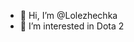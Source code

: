 - 👋 Hi, I’m @Lolezhechka
- 👀 I’m interested in Dota 2
<!---
Lolezhechka/Lolezhechka is a ✨ special ✨ repository because its `README.md` (this file) appears on your GitHub profile.
You can click the Preview link to take a look at your changes.
--->
